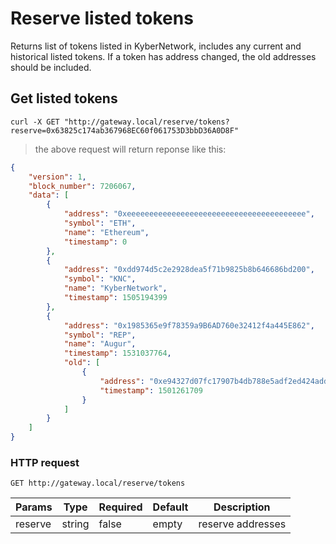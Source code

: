 # Reserve listed tokens 

Returns list of tokens listed in KyberNetwork, includes any current and historical listed tokens. If a token has
address changed, the old addresses should be included.

## Get listed tokens 

```shell
curl -X GET "http://gateway.local/reserve/tokens?reserve=0x63825c174ab367968EC60f061753D3bbD36A0D8F"
```

> the above request will return reponse like this:

```json
{
    "version": 1,
    "block_number": 7206067,
    "data": [
        {
            "address": "0xeeeeeeeeeeeeeeeeeeeeeeeeeeeeeeeeeeeeeeee",
            "symbol": "ETH",
            "name": "Ethereum",
            "timestamp": 0
        },
        {
            "address": "0xdd974d5c2e2928dea5f71b9825b8b646686bd200",
            "symbol": "KNC",
            "name": "KyberNetwork",
            "timestamp": 1505194399
        },
        {
            "address": "0x1985365e9f78359a9B6AD760e32412f4a445E862",
            "symbol": "REP",
            "name": "Augur",
            "timestamp": 1531037764,
            "old": [
                {
                    "address": "0xe94327d07fc17907b4db788e5adf2ed424addff6",
                    "timestamp": 1501261709
                }
            ]
        }
    ]
}
```

### HTTP request

`GET http://gateway.local/reserve/tokens`

Params | Type | Required | Default | Description
------ | ---- | -------- | ------- | -----------
reserve | string | false | empty | reserve addresses 